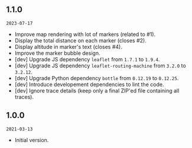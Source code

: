 ## 1.1.0

`2023-07-17`

- Improve map rendering with lot of markers (related to #1).
- Display the total distance on each marker (closes #2).
- Display altitude in marker's text (closes #4).
- Improve the marker bubble design.
- [dev] Upgrade JS dependency `leaflet` from `1.7.1` to `1.9.4`.
- [dev] Upgrade JS dependency `leaflet-routing-machine` from `3.2.0` to `3.2.12`.
- [dev] Upgrade Python dependency `bottle` from `0.12.19` to `0.12.25`.
- [dev] Introduce developement dependencies to lint the code.
- [dev] Ignore trace details (keep only a final ZIP'ed file containing all traces).

## 1.0.0

`2021-03-13`

- Initial version.
